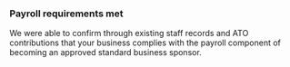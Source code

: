 ### Payroll requirements met

We were able to confirm through existing staff records and ATO contributions that your business complies with the payroll component of becoming an approved standard business sponsor.